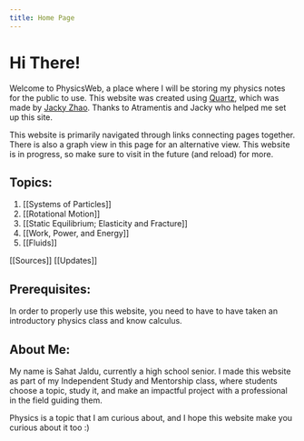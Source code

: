 ```yaml
---
title: Home Page
---
```

# Hi There!

Welcome to PhysicsWeb, a place where I will be storing my physics notes for the public to use. This website was created using [Quartz](https://quartz.jzhao.xyz/), which was made by [Jacky Zhao](https://jzhao.xyz/). Thanks to Atramentis and Jacky who helped me set up this site.

This website is primarily navigated through links connecting pages together. There is also a graph view in this page for an alternative view. This website is in progress, so make sure to visit in the future (and reload) for more.

## Topics:

1. [[Systems of Particles]]
2. [[Rotational Motion]]
3. [[Static Equilibrium; Elasticity and Fracture]]
4. [[Work, Power, and Energy]]
5. [[Fluids]]

[[Sources]]
[[Updates]]
## Prerequisites:

In order to properly use this website, you need to have to have taken an introductory physics class and know calculus.
## About Me:

My name is Sahat Jaldu, currently a high school senior. I made this website as part of my Independent Study and Mentorship class, where students choose a topic, study it, and make an impactful project with a professional in the field guiding them.

Physics is a topic that I am curious about, and I hope this website make you curious about it too :)
